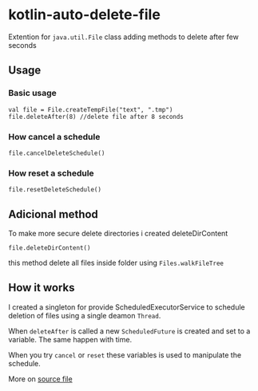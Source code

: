 # kotlin-auto-delete-file

Extention for `java.util.File` class adding methods to delete after few seconds

## Usage

### Basic usage

    val file = File.createTempFile("text", ".tmp")
	file.deleteAfter(8) //delete file after 8 seconds

### How cancel a schedule

    file.cancelDeleteSchedule()
   
### How reset a schedule

    file.resetDeleteSchedule()
   
## Adicional method

To make more secure delete directories i created deleteDirContent

    file.deleteDirContent()
    
this method delete all files inside folder using `Files.walkFileTree`

## How it works

I created a singleton for provide ScheduledExecutorService to schedule deletion of files using a single deamon `Thread`.

When `deleteAfter` is called a new `ScheduledFuture` is created and set to a variable. The same happen with time.

When you try `cancel` or `reset` these variables is used to manipulate the schedule.

More on [source file](https://github.com/vinicius-rob-cunha/kotlin-auto-delete-file/blob/master/src/main/kotlin/br/com/vroc/autodeletefile/AutoDeleteFile.kt)
